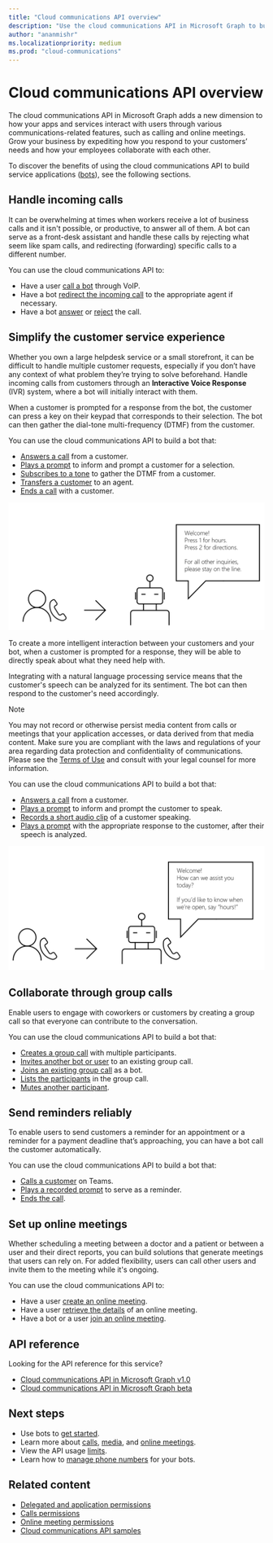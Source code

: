 ```yaml
---
title: "Cloud communications API overview"
description: "Use the cloud communications API in Microsoft Graph to build bots that handle incoming calls, collaborate via group calls, send reminders, and set up meetings."
author: "ananmishr"
ms.localizationpriority: medium
ms.prod: "cloud-communications"
---
```


# Cloud communications API overview

The cloud communications API in Microsoft Graph adds a new dimension to how your apps and services interact with users through various communications-related features, such as calling and online meetings. Grow your business by expediting how you respond to your customers’ needs and how your employees collaborate with each other.

To discover the benefits of using the cloud communications API to build service applications ([bots](https://microsoftgraph.github.io/microsoft-graph-comms-samples/docs/articles/calls/register-calling-bot.html?q=create%20bot)), see the following sections.

## Handle incoming calls

It can be overwhelming at times when workers receive a lot of business calls and it isn't possible, or productive, to answer all of them. A bot can serve as a front-desk assistant and handle these calls by rejecting what seem like spam calls, and redirecting (forwarding) specific calls to a different number.

You can use the cloud communications API to:

- Have a user [call a bot](/graph/api/application-post-calls) through VoIP.
- Have a bot [redirect the incoming call](/graph/api/call-redirect) to the appropriate agent if necessary.
- Have a bot [answer](/graph/api/call-answer) or [reject](/graph/api/call-reject) the call.


## Simplify the customer service experience

Whether you own a large helpdesk service or a small storefront, it can be difficult to handle multiple customer requests, especially if you don’t have any context of what problem they’re trying to solve beforehand. Handle incoming calls from customers through an **Interactive Voice Response** (IVR) system, where a bot will initially interact with them.

When a customer is prompted for a response from the bot, the customer can press a key on their keypad that corresponds to their selection. The bot can then gather the dial-tone multi-frequency (DTMF) from the customer.

You can use the cloud communications API to build a bot that:

- [Answers a call](/graph/api/call-answer) from a customer.
- [Plays a prompt](/graph/api/call-playprompt) to inform and prompt a customer for a selection.
- [Subscribes to a tone](/graph/api/call-subscribetotone) to gather the DTMF from a customer.
- [Transfers a customer](/graph/api/call-transfer) to an agent.
- [Ends a call](/graph/api/call-delete) with a customer.

![Image of a bot providing options for call transfer](images/communications-ivr-transfer.png)

To create a more intelligent interaction between your customers and your bot, when a customer is prompted for a response, they will be able to directly speak about what they need help with.

Integrating with a natural language processing service means that the customer's speech can be analyzed for its sentiment. The bot can then respond to the customer's need accordingly.

> [!NOTE]
> You may not record or otherwise persist media content from calls or meetings that your application accesses, or data derived from that media content. Make sure you are compliant with the laws and regulations of your area regarding data protection and confidentiality of communications. Please see the [Terms of Use](/legal/microsoft-apis/terms-of-use) and consult with your legal counsel for more information.

You can use the cloud communications API to build a bot that:

- [Answers a call](/graph/api/call-answer) from a customer.
- [Plays a prompt](/graph/api/call-playprompt) to inform and prompt the customer to speak.
- [Records a short audio clip](/graph/api/call-record) of a customer speaking.
- [Plays a prompt](/graph/api/call-playprompt) with the appropriate response to the customer, after their speech is analyzed.

![Image of a bot that prompts a user to give a voice response](images/communications-ivr.PNG)

## Collaborate through group calls
Enable users to engage with coworkers or customers by creating a group call so that everyone can contribute to the conversation.

You can use the cloud communications API to build a bot that:

- [Creates a group call](/graph/api/application-post-calls#example-3-create-a-group-call-with-service-hosted-media) with multiple participants.
- [Invites another bot or user](/graph/api/participant-invite) to an existing group call.
- [Joins an existing group call](/graph/api/application-post-calls#example-5-join-scheduled-meeting-with-service-hosted-media) as a bot.
- [Lists the participants](/graph/api/call-list-participants) in the group call.
- [Mutes another participant](/graph/api/participant-mute).

## Send reminders reliably
To enable users to send customers a reminder for an appointment or a reminder for a payment deadline that’s approaching, you can have a bot call the customer automatically. <!--If the customer misses the call, it will leave a voicemail with the automated message. (Add this back once bot to PSTN calling works)-->

You can use the cloud communications API to build a bot that:

- [Calls a customer](/graph/api/application-post-calls) on Teams.
- [Plays a recorded prompt](/graph/api/call-playprompt) to serve as a reminder.
- [Ends the call](/graph/api/call-delete).


## Set up online meetings
Whether scheduling a meeting between a doctor and a patient or between a user and their direct reports, you can build solutions that generate meetings that users can rely on. For added flexibility, users can call other users and invite them to the meeting while it's ongoing.

You can use the cloud communications API to:

- Have a user [create an online meeting](/graph/api/application-post-onlinemeetings).
- Have a user [retrieve the details](/graph/api/onlinemeeting-get) of an online meeting.
- Have a bot or a user [join an online meeting](/graph/api/application-post-calls#example-5-join-scheduled-meeting-with-service-hosted-media).

## API reference

Looking for the API reference for this service?

- [Cloud communications API in Microsoft Graph v1.0](/graph/api/resources/communications-api-overview?view=graph-rest-1.0&preserve-view=true)
- [Cloud communications API in Microsoft Graph beta](/graph/api/resources/communications-api-overview?view=graph-rest-beta&preserve-view=true)

## Next steps

- Use bots to [get started](cloud-communications-get-started.md).
- Learn more about [calls](cloud-communications-calls.md), [media](cloud-communications-media.md), and [online meetings](cloud-communications-online-meetings.md).
- View the API usage [limits](throttling-limits.md#cloud-communication-service-limits).
- Learn how to [manage phone numbers](cloud-communications-phone-number.md) for your bots.

## Related content

- [Delegated and application permissions](/azure/active-directory/develop/v1-permissions-and-consent)
- [Calls permissions](./permissions-reference.md)
- [Online meeting permissions](./permissions-reference.md)
- [Cloud communications API samples](https://github.com/microsoftgraph/microsoft-graph-comms-samples)
